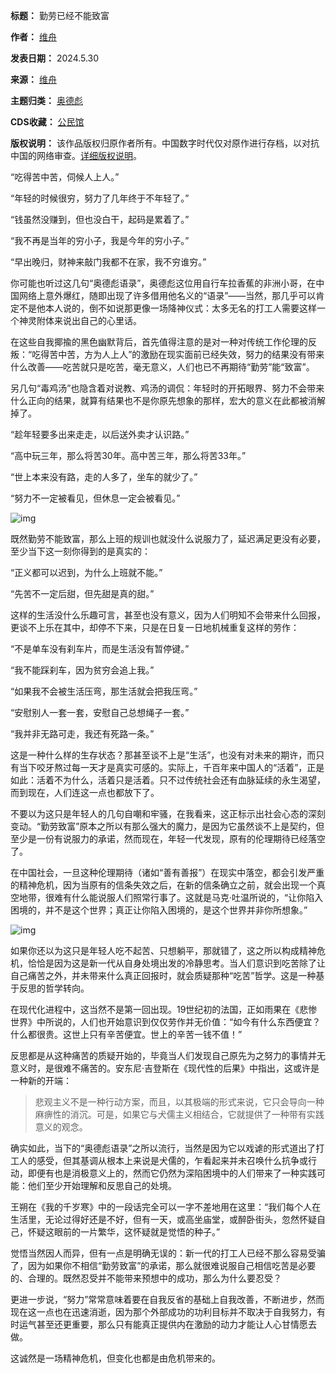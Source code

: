

**标题：** 勤劳已经不能致富  

**作者：** [维舟](https://chinadigitaltimes.net/space/维舟)  

**发表日期：** 2024.5.30  

**来源：** [维舟](https://web.archive.org/web/https://mp.weixin.qq.com/s/4BFHH_WvtXTh9Q7Ebh1JWA)  

**主题归类：** [奥德彪](https://chinadigitaltimes.net/space/奥德彪)  

**CDS收藏：** [公民馆](https://chinadigitaltimes.net/space/%E5%85%AC%E6%B0%91%E9%A6%86)  

**版权说明：** 该作品版权归原作者所有。中国数字时代仅对原作进行存档，以对抗中国的网络审查。[详细版权说明](https://chinadigitaltimes.net/chinese/copyright)。


“吃得苦中苦，伺候人上人。”


“年轻的时候很穷，努力了几年终于不年轻了。”


“钱虽然没赚到，但也没白干，起码是累着了。”


“我不再是当年的穷小子，我是今年的穷小子。”


“早出晚归，财神来敲门我都不在家，我不穷谁穷。”


你可能也听过这几句“奥德彪语录”，奥德彪这位用自行车拉香蕉的非洲小哥，在中国网络上意外爆红，随即出现了许多借用他名义的“语录”——当然，那几乎可以肯定不是他本人说的，倒不如说那更像一场降神仪式：太多无名的打工人需要这样一个神灵附体来说出自己的心里话。


在这些自我揶揄的黑色幽默背后，首先值得注意的是对一种对传统工作伦理的反叛：“吃得苦中苦，方为人上人”的激励在现实面前已经失效，努力的结果没有带来什么改善——吃苦就只是吃苦，毫无意义，人们也已不再期待“勤劳”能“致富”。


另几句“毒鸡汤”也隐含着对说教、鸡汤的调侃：年轻时的开拓眼界、努力不会带来什么正向的结果，就算有结果也不是你原先想象的那样，宏大的意义在此都被消解掉了。


“趁年轻要多出来走走，以后送外卖才认识路。”


“高中玩三年，那么将苦30年。高中苦三年，那么将苦33年。”


“世上本来没有路，走的人多了，坐车的就少了。”


“努力不一定被看见，但休息一定会被看见。”


![img](https://chinadigitaltimes.net/chinese/files/2024/05/post-708374-6659090013013.png)


既然勤劳不能致富，那么上班的规训也就没什么说服力了，延迟满足更没有必要，至少当下这一刻你得到的是真实的： 


“正义都可以迟到，为什么上班就不能。”


“先苦不一定后甜，但先甜是真的甜。”


这样的生活没什么乐趣可言，甚至也没有意义，因为人们明知不会带来什么回报，更谈不上乐在其中，却停不下来，只是在日复一日地机械重复这样的劳作：


“不是单车没有刹车片，而是生活没有暂停键。”


“我不能踩刹车，因为贫穷会追上我。”


“如果我不会被生活压弯，那生活就会把我压弯。” 


“安慰别人一套一套，安慰自己总想绳子一套。”


“我并非无路可走，我还有死路一条。”


这是一种什么样的生存状态？那甚至谈不上是“生活”，也没有对未来的期许，而只有当下咬牙熬过每一天才是真实可感的。实际上，千百年来中国人的“活着”，正是如此：活着不为什么，活着只是活着。只不过传统社会还有血脉延续的永生渴望，而到现在，人们连这一点也都放下了。 


不要以为这只是年轻人的几句自嘲和牢骚，在我看来，这正标示出社会心态的深刻变动。“勤劳致富”原本之所以有那么强大的魔力，是因为它虽然谈不上是契约，但至少是一份有说服力的承诺，然而现在，年轻一代发现，原有的伦理期待已经落空了。 


在中国社会，一旦这种伦理期待（诸如“善有善报”）在现实中落空，都会引发严重的精神危机，因为当原有的信条失效之后，在新的信条确立之前，就会出现一个真空地带，很难有什么能说服人们照常行事了。这就是马克·吐温所说的，“让你陷入困境的，并不是这个世界；真正让你陷入困境的，是这个世界并非你所想象。”


![img](https://chinadigitaltimes.net/chinese/files/2024/05/post-708374-665909003674c.png)


如果你还以为这只是年轻人吃不起苦、只想躺平，那就错了，这之所以构成精神危机，恰恰是因为这是新一代从自身处境出发的冷静思考。当人们意识到吃苦除了让自己痛苦之外，并未带来什么真正回报时，就会质疑那种“吃苦”哲学。这是一种基于反思的哲学转向。


在现代化进程中，这当然不是第一回出现。19世纪初的法国，正如雨果在《悲惨世界》中所说的，人们也开始意识到仅仅劳作并无价值：“如今有什么东西便宜？什么都很贵。这世上只有辛苦便宜。世上的辛苦一钱不值！” 


反思都是从这种痛苦的质疑开始的，毕竟当人们发现自己原先为之努力的事情并无意义时，是很难不痛苦的。安东尼·吉登斯在《现代性的后果》中指出，这或许是一种新的开端： 



> 悲观主义不是一种行动方案，而且，以其极端的形式来说，它只会导向一种麻痹性的消沉。可是，如果它与犬儒主义相结合，它就提供了一种带有实践意义的观念。


确实如此，当下的“奥德彪语录”之所以流行，当然是因为它以戏谑的形式道出了打工人的感受，但其基调从根本上来说是犬儒的，乍看起来并未召唤什么抗争或行动，即便有也是消极意义上的，然而它仍然为深陷困境中的人们带来了一种实践可能：他们至少开始理解和反思自己的处境。


王朔在《我的千岁寒》中的一段话完全可以一字不差地用在这里：“我们每个人在生活里，无论过得好还是不好，但有一天，或高坐庙堂，或醉卧街头，忽然怀疑自己，怀疑这眼前的一片繁华，这怀疑就是觉悟的种子。”


觉悟当然因人而异，但有一点是明确无误的：新一代的打工人已经不那么容易受骗了，因为如果你不相信“勤劳致富”的承诺，那么就很难说服自己相信吃苦是必要的、合理的。既然忍受并不能带来预想中的成功，那么为什么要忍受？ 


更进一步说，“努力”常常意味着要在自我反省的基础上自我改善，不断进步，然而现在这一点也在迅速消逝，因为那个外部成功的功利目标并不取决于自我努力，有时运气甚至还更重要，那么只有能真正提供内在激励的动力才能让人心甘情愿去做。


这诚然是一场精神危机，但变化也都是由危机带来的。

